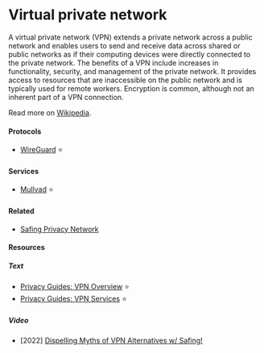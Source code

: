 # Virtual private network

A virtual private network (VPN) extends a private network across a public network and enables users to send and receive data across shared or public networks as if their computing devices were directly connected to the private network. The benefits of a VPN include increases in functionality, security, and management of the private network. It provides access to resources that are inaccessible on the public network and is typically used for remote workers. Encryption is common, although not an inherent part of a VPN connection.

Read more on [Wikipedia](https://en.wikipedia.org/wiki/Virtual_private_network).

#### Protocols
- [WireGuard](wireguard) ⭐

#### Services
- [Mullvad](https://mullvad.net) ⭐

#### Related
- [Safing Privacy Network](https://safing.io/spn)

#### Resources

##### Text
- [Privacy Guides: VPN Overview](https://www.privacyguides.org/basics/vpn-overview) ⭐
- [Privacy Guides: VPN Services](https://www.privacyguides.org/vpn) ⭐

##### Video
- \[2022\] [Dispelling Myths of VPN Alternatives w/ Safing!](https://odysee.com/@techlore:3/dispelling-myths-of-vpn-alternatives-w:8)

